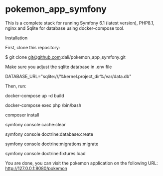 # pokemon_app_symfony

This is a complete stack for running Symfony 6.1 (latest version), PHP8.1, nginx and Sqlite for database using docker-compose tool.

Installation



First, clone this repository:

$ git clone git@github.com:dali/pokemon_app_symfony.git


Make sure you adjust the sqlite database in .env file

 DATABASE_URL="sqlite:///%kernel.project_dir%/var/data.db"

Then, run:

docker-compose up -d build


docker-compose exec php /bin/bash


composer install

symfony console cache:clear

symfony console doctrine:database:create

symfony console doctrine:migrations:migrate

symfony console doctrine:fixtures:load


You are done, you can visit the  pokemon application on the following URL: http://127.0.0.1:8080/pokemon 
